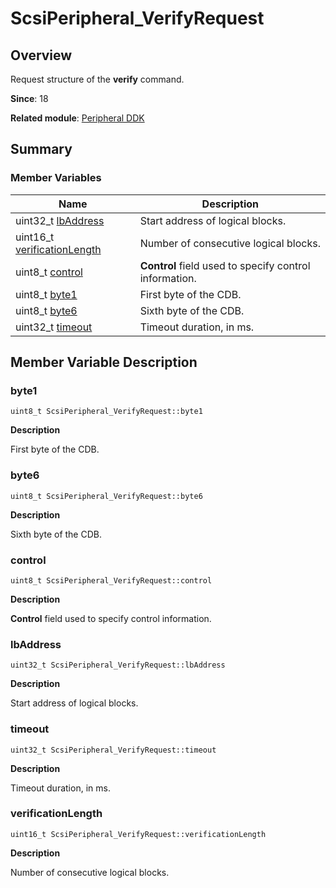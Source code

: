 # ScsiPeripheral_VerifyRequest


## Overview

Request structure of the **verify** command.

**Since**: 18

**Related module**: [Peripheral DDK](_s_c_s_i.md)


## Summary


### Member Variables

| Name| Description| 
| -------- | -------- |
| uint32_t [lbAddress](#lbaddress) | Start address of logical blocks.| 
| uint16_t [verificationLength](#verificationlength) | Number of consecutive logical blocks.| 
| uint8_t [control](#control) | **Control** field used to specify control information.| 
| uint8_t [byte1](#byte1) | First byte of the CDB.| 
| uint8_t [byte6](#byte6) | Sixth byte of the CDB.| 
| uint32_t [timeout](#timeout) | Timeout duration, in ms.| 


## Member Variable Description


### byte1

```
uint8_t ScsiPeripheral_VerifyRequest::byte1
```

**Description**

First byte of the CDB.


### byte6

```
uint8_t ScsiPeripheral_VerifyRequest::byte6
```

**Description**

Sixth byte of the CDB.


### control

```
uint8_t ScsiPeripheral_VerifyRequest::control
```

**Description**

**Control** field used to specify control information.


### lbAddress

```
uint32_t ScsiPeripheral_VerifyRequest::lbAddress
```

**Description**

Start address of logical blocks.


### timeout

```
uint32_t ScsiPeripheral_VerifyRequest::timeout
```

**Description**

Timeout duration, in ms.


### verificationLength

```
uint16_t ScsiPeripheral_VerifyRequest::verificationLength
```

**Description**

Number of consecutive logical blocks.
